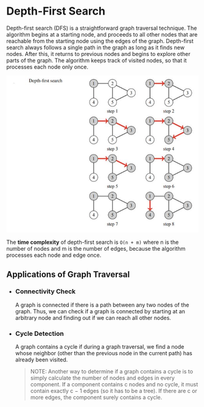 # Depth-First Search
Depth-first search (DFS) is a straightforward graph traversal technique. The algorithm begins at a starting node, and proceeds to all other nodes that are reachable from the starting node using the edges of the graph.
Depth-first search always follows a single path in the graph as long as it finds new nodes. After this, it returns to previous nodes and begins to explore other parts of the graph. The algorithm keeps track of visited nodes, so that it processes each node only once.

![](imgs/dfs.jpg)

The **time complexity** of depth-first search is `O(n + m)` where n is the number of nodes and m is the number of edges, because the algorithm processes each node and edge once.

## Applications of Graph Traversal

* ### Connectivity Check 
    A graph is connected if there is a path between any two nodes
    of the graph. Thus, we can check if a graph is connected by starting at an arbitrary
    node and finding out if we can reach all other nodes.

* ### Cycle Detection
    A graph contains a cycle if during a graph traversal, we find a node whose neighbor (other than the previous node in the current path) has already
    been visited.
    > NOTE: Another way to determine if a graph contains a cycle is to simply calculate the number of nodes and edges in every component. If a component contains c nodes and no cycle, it must contain exactly c − 1 edges (so it has to be a tree). If there are c or more edges, the component surely contains a cycle.

